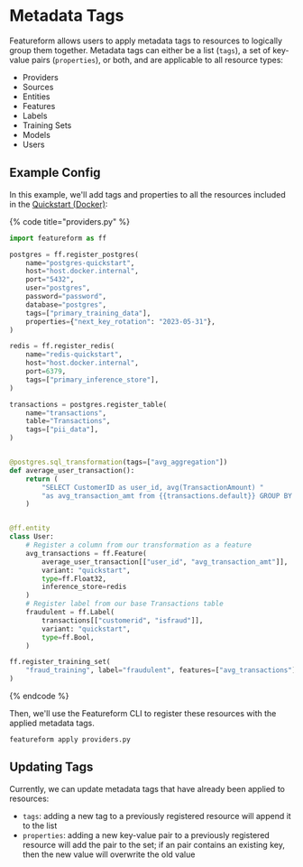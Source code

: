 # Metadata Tags

Featureform allows users to apply metadata tags to resources to logically group them together. Metadata tags can either be a list (`tags`), a set of key-value pairs (`properties`), or both, and are applicable to all resource types:

* Providers
* Sources
* Entities
* Features
* Labels
* Training Sets
* Models
* Users

## Example Config

In this example, we'll add tags and properties to all the resources included in the [Quickstart (Docker)](quickstart-docker.md):

{% code title="providers.py" %}

```python
import featureform as ff

postgres = ff.register_postgres(
    name="postgres-quickstart",
    host="host.docker.internal",
    port="5432",
    user="postgres",
    password="password",
    database="postgres",
    tags=["primary_training_data"],
    properties={"next_key_rotation": "2023-05-31"},
)

redis = ff.register_redis(
    name="redis-quickstart",
    host="host.docker.internal",
    port=6379,
    tags=["primary_inference_store"],
)

transactions = postgres.register_table(
    name="transactions",
    table="Transactions",
    tags=["pii_data"],
)


@postgres.sql_transformation(tags=["avg_aggregation"])
def average_user_transaction():
    return (
        "SELECT CustomerID as user_id, avg(TransactionAmount) "
        "as avg_transaction_amt from {{transactions.default}} GROUP BY user_id"
    )


@ff.entity
class User:
    # Register a column from our transformation as a feature
    avg_transactions = ff.Feature(
        average_user_transaction[["user_id", "avg_transaction_amt"]],
        variant: "quickstart",
        type=ff.Float32,
        inference_store=redis
    )
    # Register label from our base Transactions table
    fraudulent = ff.Label(
        transactions[["customerid", "isfraud"]],
        variant: "quickstart",
        type=ff.Bool,
    )

ff.register_training_set(
    "fraud_training", label="fraudulent", features=["avg_transactions"], tags=["transactions_v1", "pii_data"]
)
```

{% endcode %}

Then, we'll use the Featureform CLI to register these resources with the applied metadata tags.

```shell
featureform apply providers.py
```

## Updating Tags

Currently, we can update metadata tags that have already been applied to resources:

* `tags`: adding a new tag to a previously registered resource will append it to the list
* `properties`: adding a new key-value pair to a previously registered resource will add the pair to the set; if an pair contains an existing key, then the new value will overwrite the old value
